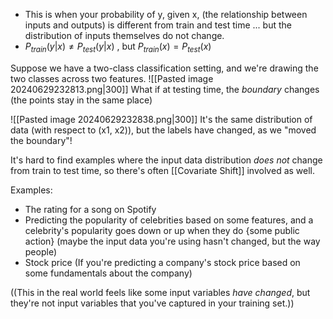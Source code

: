 - This is when your probability of y, given x,  (the relationship between inputs and outputs) is different from train and test time ... but the distribution of inputs themselves do not change.
- $P_{train}(y|x) \neq P_{test}(y|x)$ , but $P_{train}(x) = P_{test}(x)$ 

Suppose we have a two-class classification setting, and we're drawing the two classes across two features.
![[Pasted image 20240629232813.png|300]]
What if at testing time, the *boundary* changes (the points stay in the same place)

![[Pasted image 20240629232838.png|300]]
It's the same distribution of data (with respect to (x1, x2)), but the labels have changed, as we "moved the boundary"!

It's hard to find examples where the input data distribution *does not* change from train to test time, so there's often [[Covariate Shift]] involved as well.

Examples:
- The rating for a song on Spotify
- Predicting the popularity of celebrities based on some features, and a celebrity's popularity goes down or up when they do {some public action} (maybe the input data you're using hasn't changed, but the way people)
- Stock price (If you're predicting a company's stock price based on some fundamentals about the company)

((This in the real world feels like some input variables *have changed*, but they're not input variables that you've captured in your training set.))